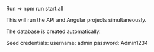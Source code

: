 Run => npm run start:all

This will run the API and Angular projects simultaneously.

The database is created automatically.

Seed credentials:
username: admin
password: Admin1234
